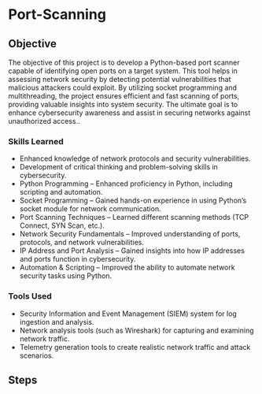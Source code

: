 # Port-Scanning

## Objective

The objective of this project is to develop a Python-based port scanner capable of identifying open ports on a target system. This tool helps in assessing network security by detecting potential vulnerabilities that malicious attackers could exploit. By utilizing socket programming and multithreading, the project ensures efficient and fast scanning of ports, providing valuable insights into system security. The ultimate goal is to enhance cybersecurity awareness and assist in securing networks against unauthorized access..

### Skills Learned

- Enhanced knowledge of network protocols and security vulnerabilities.
- Development of critical thinking and problem-solving skills in cybersecurity.
- Python Programming – Enhanced proficiency in Python, including scripting and automation.
- Socket Programming – Gained hands-on experience in using Python’s socket module for network communication.
- Port Scanning Techniques – Learned different scanning methods (TCP Connect, SYN Scan, etc.).
- Network Security Fundamentals – Improved understanding of ports, protocols, and network vulnerabilities.
- IP Address and Port Analysis – Gained insights into how IP addresses and ports function in cybersecurity.
- Automation & Scripting – Improved the ability to automate network security tasks using Python.


### Tools Used

- Security Information and Event Management (SIEM) system for log ingestion and analysis.
- Network analysis tools (such as Wireshark) for capturing and examining network traffic.
- Telemetry generation tools to create realistic network traffic and attack scenarios.

## Steps

